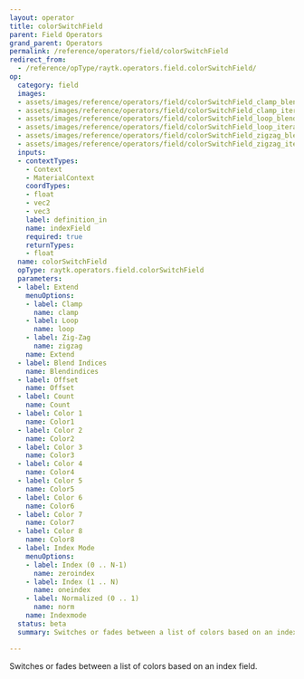 ```yaml
---
layout: operator
title: colorSwitchField
parent: Field Operators
grand_parent: Operators
permalink: /reference/operators/field/colorSwitchField
redirect_from:
  - /reference/opType/raytk.operators.field.colorSwitchField/
op:
  category: field
  images:
  - assets/images/reference/operators/field/colorSwitchField_clamp_blend_positionField.png
  - assets/images/reference/operators/field/colorSwitchField_clamp_iterationField.png
  - assets/images/reference/operators/field/colorSwitchField_loop_blend_positionField.png
  - assets/images/reference/operators/field/colorSwitchField_loop_iterationField.png
  - assets/images/reference/operators/field/colorSwitchField_zigzag_blend_positionField.png
  - assets/images/reference/operators/field/colorSwitchField_zigzag_iterationField.png
  inputs:
  - contextTypes:
    - Context
    - MaterialContext
    coordTypes:
    - float
    - vec2
    - vec3
    label: definition_in
    name: indexField
    required: true
    returnTypes:
    - float
  name: colorSwitchField
  opType: raytk.operators.field.colorSwitchField
  parameters:
  - label: Extend
    menuOptions:
    - label: Clamp
      name: clamp
    - label: Loop
      name: loop
    - label: Zig-Zag
      name: zigzag
    name: Extend
  - label: Blend Indices
    name: Blendindices
  - label: Offset
    name: Offset
  - label: Count
    name: Count
  - label: Color 1
    name: Color1
  - label: Color 2
    name: Color2
  - label: Color 3
    name: Color3
  - label: Color 4
    name: Color4
  - label: Color 5
    name: Color5
  - label: Color 6
    name: Color6
  - label: Color 7
    name: Color7
  - label: Color 8
    name: Color8
  - label: Index Mode
    menuOptions:
    - label: Index (0 .. N-1)
      name: zeroindex
    - label: Index (1 .. N)
      name: oneindex
    - label: Normalized (0 .. 1)
      name: norm
    name: Indexmode
  status: beta
  summary: Switches or fades between a list of colors based on an index field.

---
```



Switches or fades between a list of colors based on an index field.
